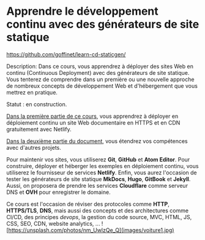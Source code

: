 # Apprendre le développement continu avec des générateurs de site statique

https://github.com/goffinet/learn-cd-staticgen/

Description: Dans ce cours, vous apprendrez à déployer des sites Web en continu (Continuous Deployment) avec des générateurs de site statique. Vous tenterez de comprendre dans un première ou une nouvelle approche de nombreux concepts de développement Web et d'hébergement que vous mettrez en pratique.

Statut : en construction.

[Dans la première partie de ce cours](premier-projet-en-deploiement-continu.md), vous apprendrez à déployer en déploiement continu un site Web documentaire en HTTPS et en CDN gratuitement avec Netlify.

[Dans la deuxième partie du document](autres-projets-avec-generateur-de-site-statique.md), vous étendrez vos compétences avec d'autres projets.

Pour maintenir vos sites, vous utiliserez **Git**, **GitHub** et **Atom Editor**. Pour construire, déployer et héberger les exemples en déploiement continu, vous utiliserez le fournisseur de services **Netlify**. Enfin, vous aurez l'occasion de tester les générateurs de site statique **MkDocs**, **Hugo**, **GitBook** et **Jekyll**. Aussi, on proposera de prendre les services **Cloudflare** comme serveur DNS et **OVH** pour enregistrer le domaine.

Ce cours est l'occasion de réviser des protocoles comme **HTTP**, **HTTPS/TLS**, **DNS**, mais aussi des concepts et des architectures comme CI/CD, des principes _devops_, la gestion du code source, MVC, HTML, JS, CSS, SEO, CDN, website analytics, ...
![https://unsplash.com/photos/nm_UwlzQe_Q](images/voiture1.jpg)
